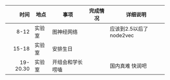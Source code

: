 |时间|地点|事项|完成情况|详细说明|
|---:|---|---|---|---|
|8-12|实验室|图神经网络||应该到2.5以后了node2vec|
|15-18|实验室|安排生日|||
|19-20.30|实验室|开组会和学长唠嗑||国内真难 快润吧|
